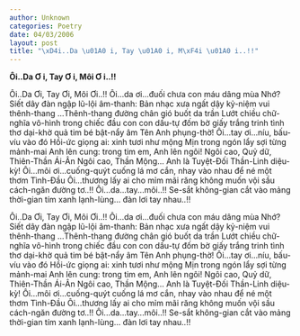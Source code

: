 ```yaml
---
author: Unknown
categories: Poetry
date: 04/03/2006
layout: post
title: "\xD4i..Da \u01A0 i, Tay \u01A0 i, M\xF4i \u01A0 i..!!"
---
```


**Ôi..Da Ơ i, Tay Ơ i, Môi Ơ i..!!**

Ôi..Da Ơi, Tay Ơi, Môi Ơi..!!
Ôi...da ơi...đuối chưa con máu dâng mùa Nhớ?
Siết dây đàn ngập lũ-lội âm-thanh:
Bản nhạc xưa ngất dậy kỷ-niệm vui thênh-thang
...Thênh-thang đường chân gió buốt da trần
Lướt chiều chữ-nghĩa vô-hình trong chiếc đầu
con con dấu-tự đốm bờ giấy trắng trinh tình thơ
dại-khờ quả tim bé bật-nẩy âm Tên Anh phụng-thờ!
Ôi...tay ơi...níu, bấu-víu vào đó
Hồi-ức giọng ai: xinh tươi như mộng
Mịn trong ngón lẩy sợi từng mảnh-mai
Anh lên cung: trong tim em,
                          Anh lên ngôi!
Ngôi cao, Quỷ dữ, Thiên-Thần Ái-Ân
Ngôi cao, Thần Mộng...
Anh là Tuyệt-Đối Thần-Linh diệu-kỳ!
Ôi...môi ơi...cuống-quýt cuống lá mơ
cắn, nhay vào nhau để né một thơm Tình-Đầu
Ôi...thương lấy ai cho mỉm mãi răng không
muốn vội sầu cách-ngăn đường tơ..!!
Ôi...da...tay...môi..!!
Se-sắt không-gian cắt vào
mảng thời-gian tím xanh
lạnh-lùng... đàn lơi tay nhau..!!

Ôi..Da Ơi, Tay Ơi, Môi Ơi..!!
Ôi...da ơi...đuối chưa con máu dâng mùa Nhớ?
Siết dây đàn ngập lũ-lội âm-thanh:
Bản nhạc xưa ngất dậy kỷ-niệm vui thênh-thang
...Thênh-thang đường chân gió buốt da trần
Lướt chiều chữ-nghĩa vô-hình trong chiếc đầu
con con dấu-tự đốm bờ giấy trắng trinh tình thơ
dại-khờ quả tim bé bật-nẩy âm Tên Anh phụng-thờ!
Ôi...tay ơi...níu, bấu-víu vào đó
Hồi-ức giọng ai: xinh tươi như mộng
Mịn trong ngón lẩy sợi từng mảnh-mai
Anh lên cung: trong tim em,
                          Anh lên ngôi!
Ngôi cao, Quỷ dữ, Thiên-Thần Ái-Ân
Ngôi cao, Thần Mộng...
Anh là Tuyệt-Đối Thần-Linh diệu-kỳ!
Ôi...môi ơi...cuống-quýt cuống lá mơ
cắn, nhay vào nhau để né một thơm Tình-Đầu
Ôi...thương lấy ai cho mỉm mãi răng không
muốn vội sầu cách-ngăn đường tơ..!!
Ôi...da...tay...môi..!!
Se-sắt không-gian cắt vào
mảng thời-gian tím xanh
lạnh-lùng... đàn lơi tay nhau..!!
